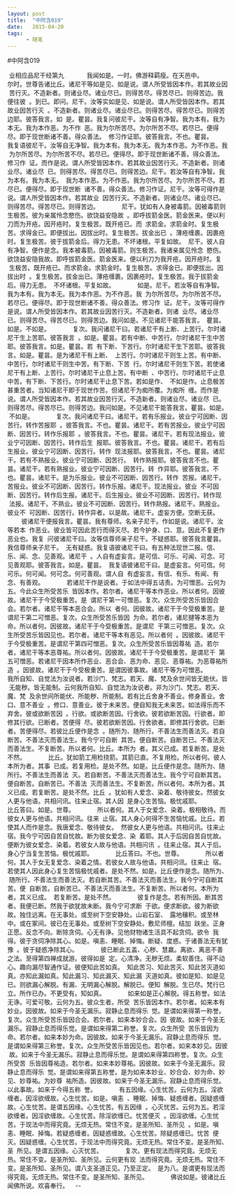 ```yaml
---
layout: post
title:  "中阿含019"
date:   2015-04-20
tags:
      - 随笔
---
```


#中阿含019


 业相应品尼干经第九
   
 　　我闻如是。一时。佛游释羁瘦。在天邑中。
   
 　　尔时。世尊告诸比丘。诸尼干等如是见、如是说。谓人所受皆因本作。若其故业因
 苦行灭。不造新者。则诸业尽。诸业尽已。则得苦尽。得苦尽已。则得苦边。我便往彼
 。到已。即问。尼干。汝等实如是见、如是说。谓人所受皆因本作。若其故业因苦行灭
 。不造新者。则诸业尽。诸业尽已。则得苦尽。得苦尽已。则得苦边耶。彼答我言。如
 是。瞿昙。我复问彼尼干。汝等自有净智。我为本有。我为本无。我为本作恶。为不作
 恶。我为尔所苦尽。为尔所苦不尽。若尽已。便得尽。即于现世断诸不善。得众善法。
 修习作证耶。彼答我言。不也。瞿昙。
   
 　　我复语彼尼干。汝等自无净智。我为本有。我为本无。我为本作恶。为不作恶。我
 为尔所苦尽。为尔所苦不尽。若尽已。便得尽。即于现世断诸不善。得众善法。修习作
 证。而作是说。谓人所受皆因本作。若其故业因苦行灭。不造新者。则诸业尽。诸业尽
 已。则得苦尽。得苦尽已。则得苦边。尼干。若汝等自有净智。我为本有。我为本无。
 我为本作恶。为不作恶。我为尔所苦尽。为尔所苦不尽。若尽已。便得尽。即于现世断
 诸不善。得众善法。修习作证。尼干。汝等可得作是说。谓人所受皆因本作。若其故业
 因苦行灭。不造新者。则诸业尽。诸业尽已。则得苦尽。得苦尽已。则得苦边。
   
 　　尼干。犹如有人身被毒箭。因被毒箭则生极苦。彼为亲属怜念愍伤。欲饶益安隐故
 。即呼拔箭金医。箭金医来。便以利刀而为开疮。因开疮时。复生极苦。既开疮已。而
 求箭金。求箭金时。复生极苦。求得金已。即便拔出。因拔出时。复生极苦。拔金出已
 。薄疮缠裹。因裹疮时。复生极苦。彼于拔箭金后。得力无患。不坏诸根。平复如故。
 尼干。彼人自有净智。便作是念。我本被毒箭。因被毒箭。则生极苦。我诸亲属见怜念
 愍伤。欲饶益安隐我故。即呼拔箭金医。箭金医来。便以利刀为我开疮。因开疮时。复
 生极苦。既开疮已。而求箭金。求箭金时。复生极苦。求得金已。即便拔出。因拔出时
 。复生极苦。拔金出已。薄疮缠裹。因裹疮时。复生极苦。我于拔箭金后。得力无患。
 不坏诸根。平复如故。
   
 　　如是。尼干。若汝等自有净智。我为本有。我为本无。我为本作恶。为不作恶。我
 为尔所苦尽。为尔所苦不尽。若尽已。便得尽。即于现世断诸不善。得众善法。修习作
 证。尼干。汝等可得作是说。谓人所受皆因本作。若其故业因苦行灭。不造新者。则诸
 业尽。诸业尽已。则得苦尽。得苦尽已。则得苦边。我问如是。不见诸尼干能答我言。
 瞿昙。如是。不如是。
   
 　　复次。我问诸尼干曰。若诸尼干有上断、上苦行。尔时诸尼干生上苦耶。彼答我言
 。如是。瞿昙。若有中断、中苦行。尔时诸尼干生中苦耶。彼答我言。如是。瞿昙。若
 有下断、下苦行。尔时诸尼干生下苦耶。彼答我言。如是。瞿昙。是为诸尼干有上断、
 上苦行。尔时诸尼干则生上苦。有中断、中苦行。尔时诸尼干则生中苦。有下断、下苦
 行。尔时诸尼干则生下苦。若使诸尼干有上断、上苦行。尔时诸尼干止息上苦。有中断
 、中苦行。尔时诸尼干止息中苦。有下断、下苦行。尔时诸尼干止息下苦。若如是作、
 不如是作。止息极苦甚重苦者。当知诸尼干即于现世作苦。但诸尼干为痴所覆。为痴所
 缠。而作是说。谓人所受皆因本作。若其故业因苦行灭。不造新者。则诸业尽。诸业尽
 已。则得苦尽。得苦尽已。则得苦边。我问如是。不见诸尼干能答我言。瞿昙。如是。
 不如是。
   
 　　复次。我问诸尼干曰。诸尼干。若有乐报业。彼业宁可因断、因苦行。转作苦报耶
 。彼答我言。不也。瞿昙。诸尼干。若有苦报业。彼业宁可因断、因苦行。转作乐报耶
 。彼答我言。不也。瞿昙。诸尼干。若有现法报业。彼业宁可因断、因苦行。转作后生
 报耶。彼答我言。不也。瞿昙。诸尼干。若有后生报业。彼业宁可因断、因苦行。转作
 现法报耶。彼答我言。不也。瞿昙。诸尼干。若有不熟报业。彼业宁可因断、因苦行。
 转作熟报耶。彼答我言不也。瞿昙。诸尼干。若有熟报业。彼业宁可因断、因苦行。转
 作异耶。彼答我言。不也。瞿昙。诸尼干。是为乐报业。彼业不可因断、因苦行。转作
 苦报。诸尼干。苦报业。彼业不可因断、因苦行。转作乐报。诸尼干。现法报业。彼业
 不可因断、因苦行。转作后生报。诸尼干。后生报业。彼业不可因断、因苦行。转作现
 法报。诸尼干。不熟业。彼业不可因断、因苦行。转作熟报。诸尼干。熟报业。彼业不
 可因断、因苦行。转作异者。以是故。诸尼干。虚妄方便。空断无获。
   
 　　彼诸尼干便报我言。瞿昙。我有尊师。名亲子尼干。作如是说。诸尼干。汝等若本
 作恶业。彼业皆可因此苦行而得灭尽。若今护身、口、意。因此不复更作恶业也。我复
 问彼诸尼干曰。汝等信尊师亲子尼干。不疑惑耶。彼答我言瞿昙。我信尊师亲子尼干。
 无有疑惑。我复语彼诸尼干曰。有五种法现世二报。信、乐、闻、念、见善观。诸尼干
 。人自有虚妄言。是可信、可乐、可闻、可念、可见善观耶。彼答我言。如是。瞿昙。
 我复语彼诸尼干曰。是虚妄言。何可信。何可乐。何可闻。何可念。何可善观。谓人自
 有虚妄言。有信、有乐、有闻、有念、有善观。
   
 　　若诸尼干作是说者。于如法中得五诘责。为可憎恶。云何为五。今此众生所受苦乐
 皆因本作。若尔者。诸尼干等本作恶业。所以者何。因彼故。诸尼干于今受极重苦。是
 谓尼干第一可憎恶。复次。众生所受苦乐皆因合会。若尔者。诸尼干等本恶合会。所以
 者何。因彼故。诸尼干于今受极重苦。是谓尼干第二可憎恶。复次。众生所受苦乐皆因
 为命。若尔者。诸尼揵等本恶为命。所以者何。因彼故。诸尼干于今受极重苦。是谓尼
 干第三可憎恶。复次。众生所受苦乐皆因见也。若尔者。诸尼干等本有恶见。所以者何
 。因彼故。诸尼干于今受极重苦。是谓尼干第四可憎恶。复次。众生所受苦乐皆因尊祐
 造。若尔者。诸尼干等本恶尊祐。所以者何。因彼故。诸尼干于今受极重苦。是谓尼干
 第五可憎恶。若诸尼干因本所作恶业、恶合会、恶为命、恶见、恶尊祐。为恶尊祐所造
 。因彼故。诸尼干于今受极重苦。是谓因彼事故。诸尼干等为可憎恶。
   
 　　我所自知、自觉法为汝说者。若沙门、梵志。若天、魔、梵及余世间皆无能伏。皆
 无能秽。皆无能制。云何我所自知、自觉法为汝说者。非为沙门、梵志。若天、魔、梵
 及余世间所能伏、所能秽、所能制。若有比丘舍身不善业。修身善业。舍口、意不善业
 。修口、意善业。彼于未来苦。便自知我无未来苦。如法得乐而不弃舍。彼或欲断苦因
 。行欲。或欲断苦因。行舍欲。彼若欲断苦因。行欲者。即修其行欲。已断者。苦便得
 尽。彼若欲断苦因。行舍欲者。即修其行舍欲。已断者。苦便得尽。若彼比丘便作是念
 。随所为、随所行。不善法生而善法灭。若自断苦。不善法灭而善法生。我今宁可自断
 其苦。便自断苦。自断苦已。不善法灭而善法生。不复断苦。所以者何。比丘。本所为
 者。其义已成。若复断苦。是处不然。
   
 　　比丘。犹如箭工用检挠箭。其箭已直。不复用检。所以者何。彼人本所为者。其事
 已成。若复用检。是处不然。如是。比丘便作是念。随所为、随所行。不善法生而善法
 灭。若自断苦。不善法灭而善法生。我今宁可自断其苦。便自断苦。自断苦已。不善法
 灭而善法生。不复断苦。所以者何。本所为者。其义已成。若复断苦。是处不然。比丘
 。犹如有人爱念、染着、敬待彼女。然彼女人更与他语。共相问讯。往来止宿。其人因
 是身心生苦恼。极忧戚耶。
   
 　　比丘答曰。如是。世尊。
   
 　　所以者何。其人于女爱念、染着。极相敬待。而彼女人更与他语。共相问讯。往来
 止宿。其人身心何得不生苦恼忧戚。比丘。若使其人而作是念。我唐爱念、敬待彼女。
 然彼女人更与他语。共相问讯。往来止宿。我今宁可因自苦自忧故。断为彼女爱念、染
 着耶。其人于后因自苦自忧故。便断为彼女爱念、染着。若彼女人故与他语。共相问讯
 。往来止宿。其人于后。身心宁当复生苦恼。极忧戚耶。
   
 　　比丘答曰。不也。世尊。
   
 　　所以者何。其人于女无复爱念、染着之情。若彼女人故与他语。共相问讯。往来止
 宿。若使其人因此身心复生苦恼极忧戚者。是处不然。如是。比丘便作是念。随所为、
 随所行。不善法生而善法灭。若自断其苦。不善法灭而善法生。我今宁可自断其苦。便
 自断苦。自断苦已。不善法灭而善法生。不复断苦。所以者何。本所为者。其义已成。
 若复断苦。是处不然。
   
 　　彼复作是念。若有所因。断其苦者。我便已断。然我于欲犹故未断。我今宁可求断
 于欲。便求断欲。彼为断欲故。独住远离。在无事处。或至树下空安静处。山岩石室、
 露地穰积。或至林中。或在冢间。彼已在无事处。或至树下空安静处。敷尼师檀。结加
 趺坐。正身正愿。反念不向。断除贪伺。心无有诤。见他财物诸生活具不起贪伺。欲令
 我得。彼于贪伺净除其心。如是。嗔恚、睡眠、掉悔。断疑、度惑。于诸善法无有犹豫
 。彼于疑惑净除其心。
   
 　　彼已断此五盖、心秽、慧羸。离欲、离恶不善之法。至得第四禅成就游。彼得如是
 定。心清净。无秽无烦。柔软善住。得不动心。趣向漏尽智通作证。彼便知此苦如真。
 知此苦习、知此苦灭、知此苦灭道如真。亦知此漏如真。知此漏习、知此漏灭、知此漏
 灭道如真。彼如是知、如是见已。则欲漏心解脱。有漏、无明漏心解脱。解脱已。便知
 解脱。生已尽。梵行已立。所作已办。不更受有。知如真。
   
 　　如来如是正心解脱。得五称誉。如法无诤。可爱可敬。云何为五。彼众生者。所受
 苦乐皆因本作。若尔者。如来本有妙业。因彼故。如来于今圣无漏乐。寂静止息而得乐
 觉。是谓如来得第一称誉。复次。众生所受苦乐皆因合会。若尔者。如来本妙合会。因
 彼故。如来于今圣无漏乐。寂静止息而得乐觉。是谓如来得第二称誉。复次。众生所受
 苦乐皆因为命。若尔者。如来本妙为命。因彼故。如来于今圣无漏乐。寂静止息而得乐
 觉。是谓如来得第三称誉。复次。众生所受苦乐皆因见也。若尔者。如来本妙见。因彼
 故。如来于今圣无漏乐。寂静止息而得乐觉。是谓如来得第四称誉。复次。众生所受苦
 乐皆因尊祐造。若尔者。如来本妙尊祐。因彼故。如来于今圣无漏乐。寂静止息而得乐
 觉。是谓如来得第五称誉。是为如来本妙业、妙合会、妙为命、妙见、妙尊祐。为妙尊
 祐所造。因彼故。如来于今圣无漏乐。寂静止息而得乐觉。以此事故。如来于今得五称
 誉。
   
 　　有五因缘。心生忧苦。云何为五。淫欲缠者。因淫欲缠故。心生忧苦。如是。嗔恚
 、睡眠、掉悔、疑惑缠者。因疑惑缠故。心生忧苦。是谓五因缘。心生忧苦。有五因缘
 。心灭忧苦。云何为五。若淫欲缠者。因淫欲缠故。心生忧苦。除淫欲缠已。忧苦便灭
 。因淫欲缠。心生忧苦。于现法中而得究竟。无烦无热。常住不变。是圣所知、圣所见
 。如是。嗔恚、睡眠、掉悔。若疑惑缠者。因疑惑缠故。心生忧苦。除疑惑缠已。忧苦
 便灭。因疑惑缠。心生忧苦。于现法中而得究竟。无烦无热。常住不变。是圣所知、圣
 所见。是谓五因缘。心灭忧苦。
   
 　　复次。更有现法而得究竟。无烦无热。常住不变。是圣所知、圣所见。云何更有现
 法而得究竟。无烦无热。常住不变。是圣所知、圣所见。谓八支圣道正见。乃至正定。
 是为八。是谓更有现法而得究竟。无烦无热。常住不变。是圣所知、圣所见。
   
 　　佛说如是。彼诸比丘闻佛所说。欢喜奉行。  
 \--
  

